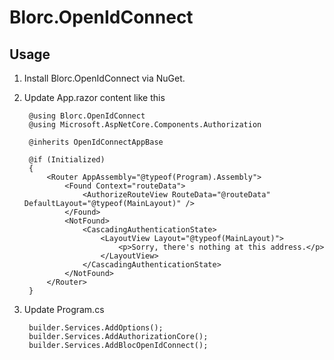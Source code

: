 # Blorc.OpenIdConnect

## Usage

1) Install Blorc.OpenIdConnect via NuGet.

2) Update App.razor content like this

        @using Blorc.OpenIdConnect
        @using Microsoft.AspNetCore.Components.Authorization

        @inherits OpenIdConnectAppBase

        @if (Initialized)
        {
            <Router AppAssembly="@typeof(Program).Assembly">
                <Found Context="routeData">
                    <AuthorizeRouteView RouteData="@routeData" DefaultLayout="@typeof(MainLayout)" />
                </Found>
                <NotFound>
                    <CascadingAuthenticationState>
                        <LayoutView Layout="@typeof(MainLayout)">
                            <p>Sorry, there's nothing at this address.</p>
                        </LayoutView>
                    </CascadingAuthenticationState>
                </NotFound>
            </Router>
        }

3) Update Program.cs

        builder.Services.AddOptions();
        builder.Services.AddAuthorizationCore();
        builder.Services.AddBlocOpenIdConnect();